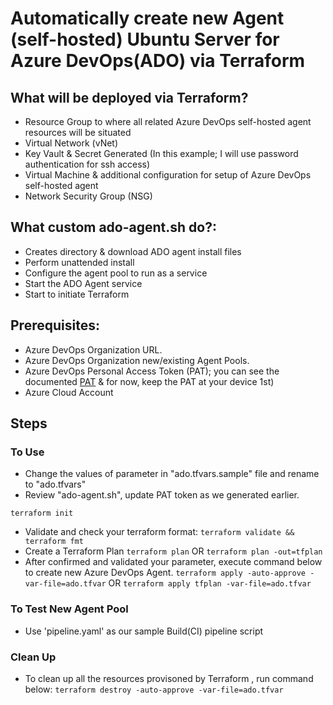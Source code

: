 # Automatically create new Agent (self-hosted) Ubuntu Server for Azure DevOps(ADO) via Terraform

## What will be deployed via Terraform?
- Resource Group to where all related Azure DevOps self-hosted agent resources will be situated
- Virtual Network (vNet)
- Key Vault & Secret Generated (In this example; I will use password authentication for ssh access)
- Virtual Machine & additional configuration for setup of Azure DevOps self-hosted agent
- Network Security Group (NSG)

## What custom ado-agent.sh do?:
- Creates directory & download ADO agent install files
- Perform unattended install
- Configure the agent pool to run as a service
- Start the ADO Agent service
- Start to initiate Terraform

## Prerequisites:
- Azure DevOps Organization URL.
- Azure DevOps Organization new/existing Agent Pools.
- Azure DevOps Personal Access Token (PAT); you can see the documented [PAT](https://learn.microsoft.com/en-us/azure/devops/pipelines/agents/v2-linux?view=azure-devops#authenticate-with-a-personal-access-token-pat) & for now, keep the PAT at your device 1st)
- Azure Cloud Account

## Steps

### To Use
- Change the values of parameter in "ado.tfvars.sample" file and rename to "ado.tfvars"
- Review "ado-agent.sh", update PAT token as we generated earlier.

`terraform init`
- Validate and check your terraform format:
`terraform validate && terraform fmt`
- Create a Terraform Plan
`terraform plan` OR `terraform plan -out=tfplan`
- After confirmed and validated your parameter, execute command below to create new Azure DevOps Agent.
`terraform apply -auto-approve -var-file=ado.tfvar` OR `terraform apply tfplan -var-file=ado.tfvar`

### To Test New Agent Pool
- Use 'pipeline.yaml' as our sample Build(CI) pipeline script

### Clean Up
- To clean up all the resources provisoned by Terraform , run command below:
`terraform destroy -auto-approve -var-file=ado.tfvar` 